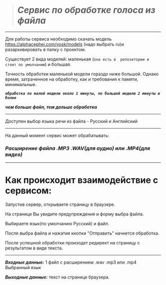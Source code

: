 >***<h1>Сервис по обработке голоса из файла</h1>***
---
Для работы сервиса необходимо скачать модель  https://alphacephei.com/vosk/models (надо выбрать ru)и разархивировать в папку с проектом.

Существует 2 вида моделей: маленькая (`она есть в  репозитории и стоит по умолчанию`) и большая.

Точность обработки маленькой модели гораздо ниже большой. Однако время, затраченное на обработку, как и требования к памяти, минимальные.

***`обработка по малой модели около 1 минуты, по большой модели 2 минуты и более`***

***чем больше файл, тем дольше обработка***

---
Доступен выбор языка речи из файла - Русский и Английский

---

На данный момент сервис может обрабатывать:

***<h3>Расширение файла .МР3 .WAV(для аудио) или .МР4(для видео)</h3>***

---

# Как происходит взаимодействие с сервисом:

Запустив сервер, открываете страницу в браузере.

На странице Вы увидите предупреждения и форму выбра файла.

Выбираете язык(по умолчанию Русский) и файл.

После выбра файла и нажатия кнопки "Отправить" начнется обработка.

После успешной обработки произодет редирект на страницу с результатом в виде текста.

---

***Входные данные:***
1 файл с расширением .wav .mp3 или .mp4
Выбранный язык

***Выходные данные:***
текст на странице браузера.
